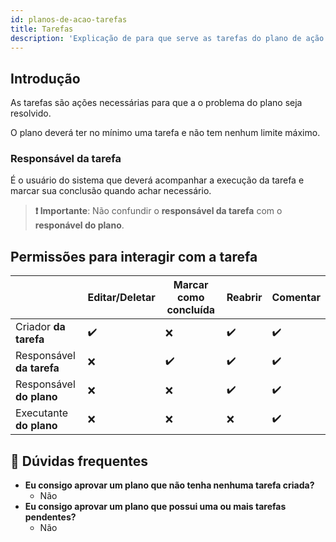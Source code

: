 ```yaml
---
id: planos-de-acao-tarefas
title: Tarefas
description: 'Explicação de para que serve as tarefas do plano de ação.'
---
```


## Introdução
As tarefas são ações necessárias para que a o problema do plano seja resolvido.

O plano deverá ter no mínimo uma tarefa e não tem nenhum limite máximo.

### Responsável da tarefa
É o usuário do sistema que deverá acompanhar a execução da tarefa e marcar sua conclusão quando achar necessário.

> **❗ Importante**: Não confundir o **responsável da tarefa** com o **responável do plano**.

## Permissões para interagir com a tarefa
||Editar/Deletar|Marcar como concluída|Reabrir|Comentar|
|---|---|---|---|---|
|Criador **da tarefa**|✔️|❌|✔️|✔️|
|Responsável **da tarefa**|❌|✔️|✔️|✔️|
|Responsável **do plano**|❌|❌|✔️|✔️|
|Executante **do plano**|❌|❌|❌|✔️|

## 🤔 Dúvidas frequentes

- **Eu consigo aprovar um plano que não tenha nenhuma tarefa criada?**
    - Não
- **Eu consigo aprovar um plano que possui uma ou mais tarefas pendentes?**
    - Não